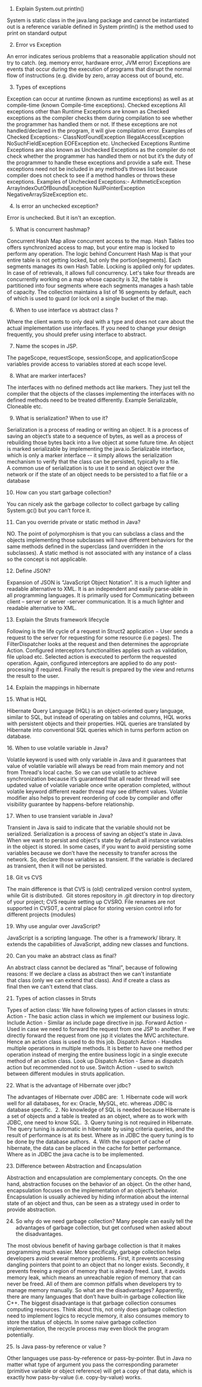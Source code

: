 1. Explain System.out.println()

System is static class in the java.lang package and cannot be instantiated 
out is a reference variable defined in System
       println() is the method used to print on standard output

2. Error vs Exception

An error indicates serious problems that a reasonable application should not try to catch. (eg. memory error, hardware error, JVM error)
Exceptions are events that occur during the execution of programs that disrupt the normal flow of instructions (e.g. divide by zero, array access out of bound, etc.


3. Types of exceptions

Exception can occur at runtime (known as runtime exceptions) as well as at compile-time (known Compile-time exceptions).
Checked exceptions All exceptions other than Runtime Exceptions are known as Checked exceptions as the compiler checks them during compilation to see whether the programmer has handled them or not. If these exceptions are not handled/declared in the program, it will give compilation error.
Examples of Checked Exceptions:- ClassNotFoundException IllegalAccessException NoSuchFieldException EOFException etc.
Unchecked Exceptions Runtime Exceptions are also known as Unchecked Exceptions as the compiler do not check whether the programmer has handled them or not but it’s the duty of the programmer to handle these exceptions and provide a safe exit. These exceptions need not be included in any method’s throws list because compiler does not check to see if a method handles or throws these exceptions.
Examples of Unchecked Exceptions:- ArithmeticException ArrayIndexOutOfBoundsException NullPointerException NegativeArraySizeException etc.

4. Is error an unchecked exception?

Error is unchecked. But it isn't an exception. 


5. What is concurrent hashmap?

Concurrent Hash Map allow concurrent access to the map. Hash Tables too offers synchronized access to map, but your entire map is locked to perform any operation.
The logic behind Concurrent Hash Map is that your entire table is not getting locked, but only the portion[segments]. Each segments manages its own Hash Table. Locking is applied only for updates. In case of of retrievals, it allows full concurrency.
Let's take four threads are concurrently working on a map whose capacity is 32, the table is partitioned into four segments where each segments manages a hash table of capacity. The collection maintains a list of 16 segments by default, each of which is used to guard (or lock on) a single bucket of the map.

6. When to use interface vs abstract class ?

Where the client wants to only deal with a type and does not care about the actual implementation use interfaces. If you need to change your design frequently, you should prefer using interface to abstract.

7. Name the scopes in JSP.

The pageScope, requestScope, sessionScope, and applicationScope variables provide access to variables stored at each scope level.

8. What are marker interfaces?

The interfaces with no defined methods act like markers. They just tell the compiler that the objects of the classes implementing the interfaces with no defined methods need to be treated differently. Example Serializable, Cloneable etc.

9. What is serialization? When to use it?

Serialization is a process of reading or writing an object. It is a process of saving an object’s state to a sequence of bytes, as well as a process of rebuilding those bytes back into a live object at some future time. 
An object is marked serializable by implementing the java.io.Serializable interface, which is only a marker interface -- it simply allows the serialization mechanism to verify that the class can be persisted, typically to a file.   
A common use of serialization is to use it to send an object over the network or if the state of an object needs to be persisted to a flat file or a database

10. How can you start garbage collection?

You can nicely ask the garbage collector to collect garbage by calling System.gc() but you can’t force it.  

11. Can you override private or static method in Java?

NO.
The point of polymorphism is that you can subclass a class and the objects implementing those subclasses will have different behaviors for the same methods defined in the superclass (and overridden in the subclasses). A static method is not associated with any instance of a class so the concept is not applicable.

12. Define JSON?

Expansion of JSON is “JavaScript Object Notation”. It is a much lighter and readable alternative to XML. It is an independent and easily parse-able in all programming languages. It is primarily used for Communicating between client – server or server -server communication. It is a much lighter and readable alternative to XML.

13. Explain the Struts framework lifecycle

Following is the life cycle of a request in Struct2 application −
User sends a request to the server for requesting for some resource (i.e pages).
The FilterDispatcher looks at the request and then determines the appropriate Action.
Configured interceptors functionalities applies such as validation, file upload etc.
Selected action is executed to perform the requested operation.
Again, configured interceptors are applied to do any post-processing if required.
Finally the result is prepared by the view and returns the result to the user.

14. Explain the mappings in hibernate


15. What is HQL

Hibernate Query Language (HQL) is an object-oriented query language, similar to SQL, but instead of operating on tables and columns, HQL works with persistent objects and their properties. HQL queries are translated by Hibernate into conventional SQL queries which in turns perform action on database.

16. When to use volatile variable in Java?

Volatile keyword is used with only variable in Java and it guarantees that value of volatile variable will always be read from main memory and not from Thread's local cache. So we can use volatile to achieve synchronization because it’s guaranteed that all reader thread will see updated value of volatile variable once write operation completed, without volatile keyword different reader thread may see different values. Volatile modifier also helps to prevent reordering of code by compiler and offer visibility guarantee by happens-before relationship.

17. When to use transient variable in Java?

Transient in Java is said to indicate that the variable should not be serialized. Serialization is a process of saving an object's state in Java. When we want to persist and object's state by default all instance variables in the object is stored. In some cases, if you want to avoid persisting some variables because we don’t have the necessity to transfer across the network. So, declare those variables as transient. If the variable is declared as transient, then it will not be persisted.


18. Git vs CVS

The main difference is that CVS is (old) centralized version control system, while Git is distributed.  Git stores repository in .git directory in top directory of your project; CVS require setting up CVSRO. File renames are not supported in CVSOT, a central place for storing version control info for different projects (modules)

19. Why use angular over JavaScript?

JavaScript is a scripting language. The other is a framework/ library. It extends the capabilities of JavaScript, adding new classes and functions.

20. Can you make an abstract class as final?

An abstract class cannot be declared as "final", because of following reasons: If we declare a class as abstract then we can't instantiate that class (only we can extend that class). And if create a class as final then we can't extend that class.

21. Types of action classes in Struts

Types of action class:
We have following types of action classes in struts:
Action - The basic action class in which we implement our business logic.
Include Action - Similar as include page directive in jsp.
Forward Action - Used in case we need to forward the request from one JSP to another. If we directly forward the request from one jsp it violates the MVC architecture. Hence an action class is used to do this job.
Dispatch Action - Handles multiple operations in multiple methods. It is better to have one method per operation instead of merging the entire business logic in a single execute method of an action class.
Look up Dispatch Action - Same as dispatch action but recommended not to use.
Switch Action - used to switch between different modules in struts application.

22. What is the advantage of Hibernate over jdbc?

The advantages of Hibernate over JDBC are:
 1. Hibernate code will work well for all databases, for ex: Oracle, MySQL, etc. whereas JDBC is database specific.  2. No knowledge of SQL is needed because Hibernate is a set of objects and a table is treated as an object, where as to work with JDBC, one need to know SQL.  3. Query tuning is not required in Hibernate. The query tuning is automatic in hibernate by using criteria queries, and the result of performance is at its best. Where as in JDBC the query tuning is to be done by the database authors.  4. With the support of cache of hibernate, the data can be placed in the cache for better performance. Where as in JDBC the java cache is to be implemented.

23. Difference between Abstraction and Encapsulation

Abstraction and encapsulation are complementary concepts. On the one hand, abstraction focuses on the behavior of an object. On the other hand, encapsulation focuses on the implementation of an object’s behavior. Encapsulation is usually achieved by hiding information about the internal state of an object and thus, can be seen as a strategy used in order to provide abstraction.

24. So why do we need garbage collection? Many people can easily tell the advantages of garbage collection, but get confused when asked about the disadvantages.

The most obvious benefit of having garbage collection is that it makes programming much easier. More specifically, garbage collection helps developers avoid several memory problems. First, it prevents accessing dangling pointers that point to an object that no longer exists. Secondly, it prevents freeing a region of memory that is already freed. Last, it avoids memory leak, which means an unreachable region of memory that can never be freed. All of them are common pitfalls when developers try to manage memory manually.
So what are the disadvantages? Apparently, there are many languages that don’t have built-in garbage collection like C++.
The biggest disadvantage is that garbage collection consumes computing resources. Think about this, not only does garbage collection need to implement logics to recycle memory, it also consumes memory to store the status of objects. In some naive garbage collection implementation, the recycle process may even block the program potentially. 

25. Is Java pass-by reference or value ?

Other languages use pass-by-reference or pass-by-pointer. But in Java no matter what type of argument you pass the corresponding parameter (primitive variable or object reference) will get a copy of that data, which is exactly how pass-by-value (i.e. copy-by-value) works.  
